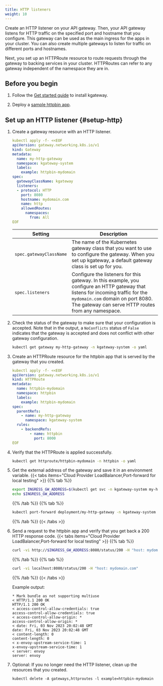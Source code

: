 ```yaml
---
title: HTTP listeners
weight: 10
---
```


Create an HTTP listener on your API gateway. Then, your API gateway listens for HTTP traffic on the specified port and hostname that you configure. This gateway can be used as the main ingress for the apps in your cluster. You can also create multiple gateways to listen for traffic on different ports and hostnames. 

Next, you set up an HTTPRoute resource to route requests through the gateway to backing services in your cluster. HTTPRoutes can refer to any gateway independent of the namespace they are in.

## Before you begin

1. Follow the [Get started guide](/docs/quickstart/) to install kgateway.

2. Deploy a [sample httpbin app](/docs/operations/sample-app/#deploy-app).

## Set up an HTTP listener {#setup-http}

1. Create a gateway resource with an HTTP listener. 
   ```yaml
   kubectl apply -f- <<EOF
   apiVersion: gateway.networking.k8s.io/v1
   kind: Gateway
   metadata:
     name: my-http-gateway
     namespace: kgateway-system
     labels:
       example: httpbin-mydomain
   spec:
     gatewayClassName: kgateway
     listeners:
     - protocol: HTTP
       port: 8080
       hostname: mydomain.com
       name: http
       allowedRoutes:
         namespaces:
           from: All
   EOF
   ```

   |Setting|Description|
   |--|--|
   |`spec.gatewayClassName`|The name of the Kubernetes gateway class that you want to use to configure the gateway. When you set up kgateway, a default gateway class is set up for you.  |
   |`spec.listeners`|Configure the listeners for this gateway. In this example, you configure an HTTP gateway that listens for incoming traffic for the `mydomain.com` domain on port 8080. The gateway can serve HTTP routes from any namespace. |

2. Check the status of the gateway to make sure that your configuration is accepted. Note that in the output, a `NoConflicts` status of `False` indicates that the gateway is accepted and does not conflict with other gateway configuration. 
   ```sh
   kubectl get gateway my-http-gateway -n kgateway-system -o yaml
   ```

3. Create an HTTPRoute resource for the httpbin app that is served by the gateway that you created.
   ```yaml
   kubectl apply -f- <<EOF
   apiVersion: gateway.networking.k8s.io/v1
   kind: HTTPRoute
   metadata:
     name: httpbin-mydomain
     namespace: httpbin
     labels:
       example: httpbin-mydomain
   spec:
     parentRefs:
       - name: my-http-gateway
         namespace: kgateway-system
     rules:
       - backendRefs:
           - name: httpbin
             port: 8000
   EOF
   ```

4. Verify that the HTTPRoute is applied successfully. 
   ```sh
   kubectl get httproute/httpbin-mydomain -n httpbin -o yaml
   ```

5. Get the external address of the gateway and save it in an environment variable.
   {{< tabs items="Cloud Provider LoadBalancer,Port-forward for local testing" >}}
   {{% tab %}}
   ```sh
   export INGRESS_GW_ADDRESS=$(kubectl get svc -n kgateway-system my-http-gateway -o jsonpath="{.status.loadBalancer.ingress[0]['hostname','ip']}")
   echo $INGRESS_GW_ADDRESS   
   ```
   {{% /tab %}}
   {{% tab %}}
   ```sh
   kubectl port-forward deployment/my-http-gateway -n kgateway-system 8080:8080
   ```
   {{% /tab %}}
   {{< /tabs >}}

6. Send a request to the httpbin app and verify that you get back a 200 HTTP response code. 
   {{< tabs items="Cloud Provider LoadBalancer,Port-forward for local testing" >}}
   {{% tab %}}
   ```sh
   curl -vi http://$INGRESS_GW_ADDRESS:8080/status/200 -H "host: mydomain.com:8080" 
   ```
   {{% /tab %}}
   {{% tab %}}
   ```sh
   curl -vi localhost:8080/status/200 -H "host: mydomain.com"
   ```
   {{% /tab %}}
   {{< /tabs >}}
   

   Example output: 
   ```console
   * Mark bundle as not supporting multiuse
   < HTTP/1.1 200 OK
   HTTP/1.1 200 OK
   < access-control-allow-credentials: true
   access-control-allow-credentials: true
   < access-control-allow-origin: *
   access-control-allow-origin: *
   < date: Fri, 03 Nov 2023 20:02:48 GMT
   date: Fri, 03 Nov 2023 20:02:48 GMT
   < content-length: 0
   content-length: 0
   < x-envoy-upstream-service-time: 1
   x-envoy-upstream-service-time: 1
   < server: envoy
   server: envoy
   ```

7. Optional: If you no longer need the HTTP listener, clean up the resources that you created.

   ```shell
   kubectl delete -A gateways,httproutes -l example=httpbin-mydomain
   ```